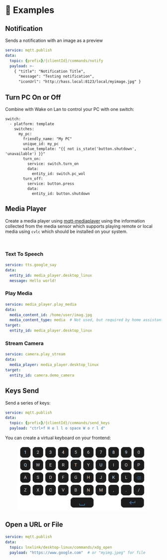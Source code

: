 # 🤯 Examples

## Notification

Sends a notification with an image as a preview

```yaml
service: mqtt.publish
data:
  topic: {prefix}/{clientId}/commands/notify
  payload: >-
    { "title": "Notification Title",
      "message": "Testing notification",
      "iconUrl": "http://hass.local:8123/local/myimage.jpg" }
```

## Turn PC On or Off

Combine with Wake on Lan to control your PC with one switch:

```
switch:
  - platform: template
    switches:
      my_pc:
        friendly_name: "My PC"
        unique_id: my_pc
        value_template: "{{ not is_state('button.shutdown', 'unavailable') }}"
        turn_on:
          service: switch.turn_on
          data:
            entity_id: switch.pc_wol
        turn_off:
          service: button.press
          data:
            entity_id: button.shutdown
```

## Media Player

Create a media player using [mqtt-mediaplayer](https://github.com/bkbilly/hass-mqtt-mediaplayer) using the information collected from the media sensor which supports playing remote or local media using `cvlc` which should be installed on your system.

<div align="left">

<figure><img src="https://user-images.githubusercontent.com/518494/193397441-f18bb5fa-de37-4d95-9158-32cd81b31c72.png" alt=""><figcaption></figcaption></figure>

</div>

### Text To Speech

```yaml
service: tts.google_say
data:
  entity_id: media_player.desktop_linux
  message: Hello world!
```

### Play Media

```yaml
service: media_player.play_media
data:
  media_content_id: /home/user/imag.jpg
  media_content_type: media  # Not used, but required by home assistant
target:
  entity_id: media_player.desktop_linux
```

### Stream Camera

```yaml
service: camera.play_stream
data:
  media_player: media_player.desktop_linux
target:
  entity_id: camera.demo_camera
```

## Keys Send

Send a series of keys:

```yaml
service: mqtt.publish
data:
  topic: {prefix}/{clientId}/commands/send_keys
  payload: "ctrl+f H e l l o space W o r l d"  
```

You can create a virtual keyboard on your frontend:

<div align="left">

<figure><img src=".gitbook/assets/Screenshot from 2023-06-22 01-17-12.png" alt=""><figcaption></figcaption></figure>

</div>

## Open a URL or File

```yaml
service: mqtt.publish
data:
  topic: lnxlink/desktop-linux/commands/xdg_open
  payload: "https://www.google.com"  # or "myimg.jpeg" for file
```
